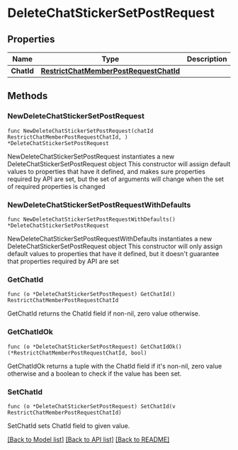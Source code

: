 # DeleteChatStickerSetPostRequest

## Properties

Name | Type | Description | Notes
------------ | ------------- | ------------- | -------------
**ChatId** | [**RestrictChatMemberPostRequestChatId**](RestrictChatMemberPostRequestChatId.md) |  | 

## Methods

### NewDeleteChatStickerSetPostRequest

`func NewDeleteChatStickerSetPostRequest(chatId RestrictChatMemberPostRequestChatId, ) *DeleteChatStickerSetPostRequest`

NewDeleteChatStickerSetPostRequest instantiates a new DeleteChatStickerSetPostRequest object
This constructor will assign default values to properties that have it defined,
and makes sure properties required by API are set, but the set of arguments
will change when the set of required properties is changed

### NewDeleteChatStickerSetPostRequestWithDefaults

`func NewDeleteChatStickerSetPostRequestWithDefaults() *DeleteChatStickerSetPostRequest`

NewDeleteChatStickerSetPostRequestWithDefaults instantiates a new DeleteChatStickerSetPostRequest object
This constructor will only assign default values to properties that have it defined,
but it doesn't guarantee that properties required by API are set

### GetChatId

`func (o *DeleteChatStickerSetPostRequest) GetChatId() RestrictChatMemberPostRequestChatId`

GetChatId returns the ChatId field if non-nil, zero value otherwise.

### GetChatIdOk

`func (o *DeleteChatStickerSetPostRequest) GetChatIdOk() (*RestrictChatMemberPostRequestChatId, bool)`

GetChatIdOk returns a tuple with the ChatId field if it's non-nil, zero value otherwise
and a boolean to check if the value has been set.

### SetChatId

`func (o *DeleteChatStickerSetPostRequest) SetChatId(v RestrictChatMemberPostRequestChatId)`

SetChatId sets ChatId field to given value.



[[Back to Model list]](../README.md#documentation-for-models) [[Back to API list]](../README.md#documentation-for-api-endpoints) [[Back to README]](../README.md)


